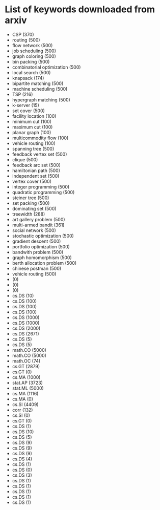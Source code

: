 # List of keywords downloaded from arxiv
- CSP (370)
- routing (500)
- flow network (500)
- job scheduling (500)
- graph coloring (500)
- bin packing (500)
- combinatorial optimization (500)
- local search (500)
- knapsack (174)
- bipartite matching (500)
- machine scheduling (500)
- TSP (216)
- hypergraph matching (500)
- k-server (15)
- set cover (500)
- facility location (100)
- minimum cut (100)
- maximum cut (100)
- planar graph (100)
- multicommodity flow (100)
- vehicle routing (100)
- spanning tree (500)
- feedback vertex set (500)
- clique (500)
- feedback arc set (500)
- hamiltonian path (500)
- independent set (500)
- vertex cover (500)
- integer programming (500)
- quadratic programming (500)
- steiner tree (500)
- set packing (500)
- dominating set (500)
- treewidth (288)
- art gallery problem (500)
- multi-armed bandit (361)
- social network (500)
- stochastic optimization (500)
- gradient descent (500)
- portfolio optimization (500)
- bandwith problem (500)
- graph homomorphism (500)
- berth allocation problem (500)
- chinese postman (500)
- vehicle routing (500)
-  (0)
-  (0)
-  (0)
- cs.DS (10)
- cs.DS (100)
- cs.DS (100)
- cs.DS (100)
- cs.DS (1000)
- cs.DS (1000)
- cs.DS (2000)
- cs.DS (2671)
- cs.DS (5)
- cs.DS (5)
- math.CO (5000)
- math.CO (5000)
- math.OC (74)
- cs.GT (2879)
- cs.GT (0)
- cs.MA (1000)
- stat.AP (3723)
- stat.ML (5000)
- cs.MA (1116)
- cs.MA (0)
- cs.SI (4409)
- corr (132)
- cs.SI (0)
- cs.GT (0)
- cs.DS (1)
- cs.DS (10)
- cs.DS (5)
- cs.DS (9)
- cs.DS (9)
- cs.DS (9)
- cs.DS (4)
- cs.DS (1)
- cs.DS (0)
- cs.DS (3)
- cs.DS (1)
- cs.DS (1)
- cs.DS (1)
- cs.DS (1)
- cs.DS (1)
